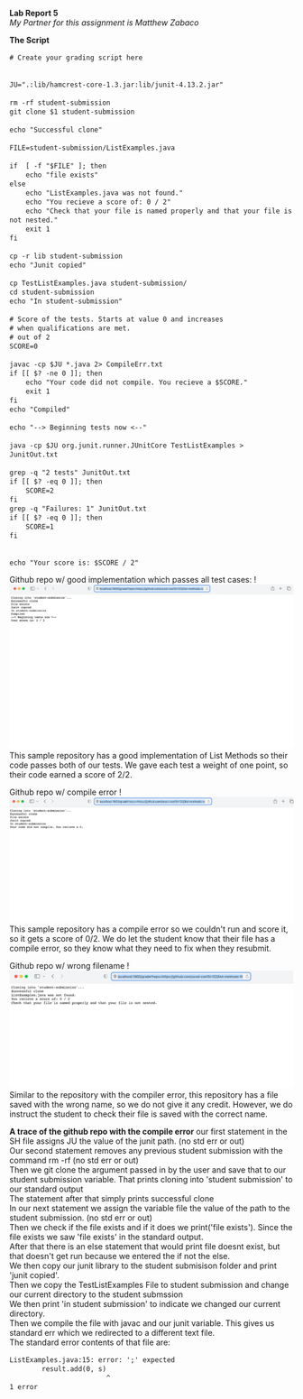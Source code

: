 **Lab Report 5** <br>
*My Partner for this assignment is Matthew Zabaco*


**The Script** <br>

```
# Create your grading script here


JU=".:lib/hamcrest-core-1.3.jar:lib/junit-4.13.2.jar"

rm -rf student-submission
git clone $1 student-submission

echo "Successful clone"

FILE=student-submission/ListExamples.java

if  [ -f "$FILE" ]; then
    echo "file exists"
else
    echo "ListExamples.java was not found."
    echo "You recieve a score of: 0 / 2"
    echo "Check that your file is named properly and that your file is not nested."
    exit 1
fi

cp -r lib student-submission
echo "Junit copied"

cp TestListExamples.java student-submission/
cd student-submission
echo "In student-submission"

# Score of the tests. Starts at value 0 and increases
# when qualifications are met.
# out of 2
SCORE=0

javac -cp $JU *.java 2> CompileErr.txt
if [[ $? -ne 0 ]]; then
    echo "Your code did not compile. You recieve a $SCORE."
    exit 1
fi
echo "Compiled"

echo "--> Beginning tests now <--"

java -cp $JU org.junit.runner.JUnitCore TestListExamples > JunitOut.txt

grep -q "2 tests" JunitOut.txt
if [[ $? -eq 0 ]]; then
    SCORE=2
fi
grep -q "Failures: 1" JunitOut.txt
if [[ $? -eq 0 ]]; then
    SCORE=1
fi


echo "Your score is: $SCORE / 2"

```


Github repo w/ good implementation which passes all test cases:
!![passes tests](testspass.png)
This sample repository has a good implementation of List Methods so their code passes both of our tests. We gave each test a weight of one point, so their code earned a score of 2/2.

Github repo w/ compile error
!![compile](compileerr.png)
This sample repository has a compile error so we couldn't run and score it, so it gets a score of 0/2. We do let the student know that their file
has a compile error, so they know what they need to fix when they resubmit.

Github repo w/ wrong filename
!![wrong name](wrongfilename.png)
Similar to the repository with the compiler error, this repository has a file saved with the wrong name, so we do not give it any credit. However, we
do instruct the student to check their file is saved with the correct name.


**A trace of the github repo with the compile error**
our first statement in the SH file assigns JU the value of the junit path. (no std err or out) <br>
Our second statement removes any previous student submission with the command rm -rf (no std err or out) <br>
Then we git clone the argument passed in by the user and save that to our student submission variable. That prints cloning into 'student submission'
to our standard output <br>
The statement after that simply prints successful clone <br>
In our next statement we assign the variable file the value of the path to the student submission. (no std err or out) <br>
Then we check if the file exists and if it does we print('file exists'). Since the file exists we saw 'file exists' in the standard output. <br>
After that there is an else statement that would print file doesnt exist, but that doesn't get run because we entered the if not the else. <br>
We then copy our junit library to the student submisison folder and print 'junit copied'. <br>
Then we copy the TestListExamples File to student submission and change our current directory to the student submssion <br>
We then print 'in student submission' to indicate we changed our current directory. <br>
Then we compile the file with javac and our junit variable. This gives us standard err which we redirected to a different text file. <br>
The standard error contents of that file are:
```
ListExamples.java:15: error: ';' expected
        result.add(0, s)
                        ^
1 error
```







